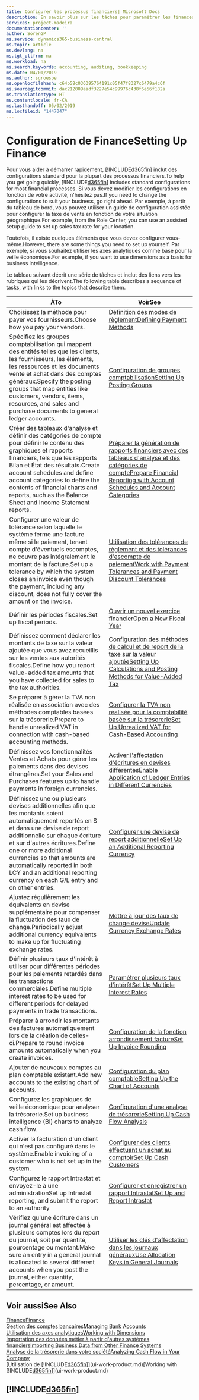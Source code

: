 ```yaml
---
title: Configurer les processus financiers| Microsoft Docs
description: En savoir plus sur les tâches pour paramétrer les finances de votre société afin de les adapter à votre comptabilité ou vos audits.
services: project-madeira
documentationcenter: ''
author: SorenGP
ms.service: dynamics365-business-central
ms.topic: article
ms.devlang: na
ms.tgt_pltfrm: na
ms.workload: na
ms.search.keywords: accounting, auditing, bookkeeping
ms.date: 04/01/2019
ms.author: sgroespe
ms.openlocfilehash: c64b58c036395764191c05f47f8327c6479a4c6f
ms.sourcegitcommit: dac212009aadf3227e54c99976c438f6e56f182a
ms.translationtype: HT
ms.contentlocale: fr-CA
ms.lasthandoff: 05/02/2019
ms.locfileid: "1447047"
---
```

# <a name="setting-up-finance"></a><span data-ttu-id="12329-103">Configuration de Finance</span><span class="sxs-lookup"><span data-stu-id="12329-103">Setting Up Finance</span></span>
<span data-ttu-id="12329-104">Pour vous aider à démarrer rapidement, [!INCLUDE[d365fin](includes/d365fin_md.md)] inclut des configurations standard pour la plupart des processus financiers.</span><span class="sxs-lookup"><span data-stu-id="12329-104">To help you get going quickly, [!INCLUDE[d365fin](includes/d365fin_md.md)] includes standard configurations for most financial processes.</span></span> <span data-ttu-id="12329-105">Si vous devez modifier les configurations en fonction de votre activité, n'hésitez pas.</span><span class="sxs-lookup"><span data-stu-id="12329-105">If you need to change the configurations to suit your business, go right ahead.</span></span> <span data-ttu-id="12329-106">Par exemple, à partir du tableau de bord, vous pouvez utiliser un guide de configuration assistée pour configurer la taxe de vente en fonction de votre situation géographique.</span><span class="sxs-lookup"><span data-stu-id="12329-106">For example, from the Role Center, you can use an assisted setup guide to set up sales tax rate for your location.</span></span>  

<span data-ttu-id="12329-107">Toutefois, il existe quelques éléments que vous devez configurer vous-même.</span><span class="sxs-lookup"><span data-stu-id="12329-107">However, there are some things you need to set up yourself.</span></span> <span data-ttu-id="12329-108">Par exemple, si vous souhaitez utiliser les axes analytiques comme base pour la veille économique.</span><span class="sxs-lookup"><span data-stu-id="12329-108">For example, if you want to use dimensions as a basis for business intelligence.</span></span>  

<span data-ttu-id="12329-109">Le tableau suivant décrit une série de tâches et inclut des liens vers les rubriques qui les décrivent.</span><span class="sxs-lookup"><span data-stu-id="12329-109">The following table describes a sequence of tasks, with links to the topics that describe them.</span></span>

| <span data-ttu-id="12329-110">À</span><span class="sxs-lookup"><span data-stu-id="12329-110">To</span></span> | <span data-ttu-id="12329-111">Voir</span><span class="sxs-lookup"><span data-stu-id="12329-111">See</span></span> |
| --- | --- |
| <span data-ttu-id="12329-112">Choisissez la méthode pour payer vos fournisseurs.</span><span class="sxs-lookup"><span data-stu-id="12329-112">Choose how you pay your vendors.</span></span> |[<span data-ttu-id="12329-113">Définition des modes de règlement</span><span class="sxs-lookup"><span data-stu-id="12329-113">Defining Payment Methods</span></span>](finance-payment-methods.md) |
| <span data-ttu-id="12329-114">Spécifiez les groupes comptabilisation qui mappent des entités telles que les clients, les fournisseurs, les éléments, les ressources et les documents vente et achat dans des comptes généraux.</span><span class="sxs-lookup"><span data-stu-id="12329-114">Specify the posting groups that map entities like customers, vendors, items, resources, and sales and purchase documents to general ledger accounts.</span></span> |[<span data-ttu-id="12329-115">Configuration de groupes comptabilisation</span><span class="sxs-lookup"><span data-stu-id="12329-115">Setting Up Posting Groups</span></span>](finance-posting-groups.md)|
|<span data-ttu-id="12329-116">Créer des tableaux d'analyse et définir des catégories de compte pour définir le contenu des graphiques et rapports financiers, tels que les rapports Bilan et État des résultats.</span><span class="sxs-lookup"><span data-stu-id="12329-116">Create account schedules and define account categories to define the contents of financial charts and reports, such as the Balance Sheet and Income Statement reports.</span></span>|[<span data-ttu-id="12329-117">Préparer la génération de rapports financiers avec des tableaux d'analyse et des catégories de compte</span><span class="sxs-lookup"><span data-stu-id="12329-117">Prepare Financial Reporting with Account Schedules and Account Categories</span></span>](bi-how-work-account-schedule.md)|
|<span data-ttu-id="12329-118">Configurer une valeur de tolérance selon laquelle le système ferme une facture même si le paiement, tenant compte d'éventuels escomptes, ne couvre pas intégralement le montant de la facture.</span><span class="sxs-lookup"><span data-stu-id="12329-118">Set up a tolerance by which the system closes an invoice even though the payment, including any discount, does not fully cover the amount on the invoice.</span></span>|[<span data-ttu-id="12329-119">Utilisation des tolérances de règlement et des tolérances d'escompte de paiement</span><span class="sxs-lookup"><span data-stu-id="12329-119">Work with Payment Tolerances and Payment Discount Tolerances</span></span>](finance-payment-tolerance-and-payment-discount-tolerance.md)|
| <span data-ttu-id="12329-120">Définir les périodes fiscales.</span><span class="sxs-lookup"><span data-stu-id="12329-120">Set up fiscal periods.</span></span> |[<span data-ttu-id="12329-121">Ouvrir un nouvel exercice financier</span><span class="sxs-lookup"><span data-stu-id="12329-121">Open a New Fiscal Year</span></span>](finance-how-open-new-fiscal-year.md) |
| <span data-ttu-id="12329-122">Définissez comment déclarer les montants de taxe sur la valeur ajoutée que vous avez recueillis sur les ventes aux autorités fiscales.</span><span class="sxs-lookup"><span data-stu-id="12329-122">Define how you report value-added tax amounts that you have collected for sales to the tax authorities.</span></span> |[<span data-ttu-id="12329-123">Configuration des méthodes de calcul et de report de la taxe sur la valeur ajoutée</span><span class="sxs-lookup"><span data-stu-id="12329-123">Setting Up Calculations and Posting Methods for Value-Added Tax</span></span>](finance-setup-vat.md)|
|<span data-ttu-id="12329-124">Se préparer à gérer la TVA non réalisée en association avec des méthodes comptables basées sur la trésorerie.</span><span class="sxs-lookup"><span data-stu-id="12329-124">Prepare to handle unrealized VAT in connection with cash-based accounting methods.</span></span>|[<span data-ttu-id="12329-125">Configurer la TVA non réalisée pour la comptabilité basée sur la trésorerie</span><span class="sxs-lookup"><span data-stu-id="12329-125">Set Up Unrealized VAT for Cash-Based Accounting</span></span>](finance-setup-unrealized-vat.md)|
| <span data-ttu-id="12329-126">Définissez vos fonctionnalités Ventes et Achats pour gérer les paiements dans des devises étrangères.</span><span class="sxs-lookup"><span data-stu-id="12329-126">Set your Sales and Purchases features up to handle payments in foreign currencies.</span></span>|[<span data-ttu-id="12329-127">Activer l'affectation d'écritures en devises différentes</span><span class="sxs-lookup"><span data-stu-id="12329-127">Enable Application of Ledger Entries in Different Currencies</span></span>](finance-how-enable-application-ledger-entries-different-currencies.md)
|<span data-ttu-id="12329-128">Définissez une ou plusieurs devises additionnelles afin que les montants soient automatiquement reportés en $ et dans une devise de report additionnelle sur chaque écriture et sur d'autres écritures.</span><span class="sxs-lookup"><span data-stu-id="12329-128">Define one or more additional currencies so that amounts are automatically reported in both LCY and an additional reporting currency on each G/L entry and on other entries.</span></span>|[<span data-ttu-id="12329-129">Configurer une devise de report additionnelle</span><span class="sxs-lookup"><span data-stu-id="12329-129">Set Up an Additional Reporting Currency</span></span>](finance-how-setup-additional-currencies.md)|
|<span data-ttu-id="12329-130">Ajustez régulièrement les équivalents en devise supplémentaire pour compenser la fluctuation des taux de change.</span><span class="sxs-lookup"><span data-stu-id="12329-130">Periodically adjust additional currency equivalents to make up for fluctuating exchange rates.</span></span>|[<span data-ttu-id="12329-131">Mettre à jour des taux de change devise</span><span class="sxs-lookup"><span data-stu-id="12329-131">Update Currency Exchange Rates</span></span>](finance-how-update-currencies.md)|
|<span data-ttu-id="12329-132">Définir plusieurs taux d'intérêt à utiliser pour différentes périodes pour les paiements retardés dans les transactions commerciales.</span><span class="sxs-lookup"><span data-stu-id="12329-132">Define multiple interest rates to be used for different periods for delayed payments in trade transactions.</span></span>|[<span data-ttu-id="12329-133">Paramétrer plusieurs taux d'intérêt</span><span class="sxs-lookup"><span data-stu-id="12329-133">Set Up Multiple Interest Rates</span></span>](finance-how-to-set-up-multiple-interest-rates.md)|
|<span data-ttu-id="12329-134">Préparer à arrondir les montants des factures automatiquement lors de la création de celles-ci.</span><span class="sxs-lookup"><span data-stu-id="12329-134">Prepare to round invoice amounts automatically when you create invoices.</span></span>|[<span data-ttu-id="12329-135">Configuration de la fonction arrondissement facture</span><span class="sxs-lookup"><span data-stu-id="12329-135">Set Up Invoice Rounding</span></span>](finance-set-up-invoice-rounding.md)|
| <span data-ttu-id="12329-136">Ajouter de nouveaux comptes au plan comptable existant.</span><span class="sxs-lookup"><span data-stu-id="12329-136">Add new accounts to the existing chart of accounts.</span></span> |[<span data-ttu-id="12329-137">Configuration du plan comptable</span><span class="sxs-lookup"><span data-stu-id="12329-137">Setting Up the Chart of Accounts</span></span>](finance-setup-chart-accounts.md) |
| <span data-ttu-id="12329-138">Configurez les graphiques de veille économique pour analyser la trésorerie.</span><span class="sxs-lookup"><span data-stu-id="12329-138">Set up business intelligence (BI) charts to analyze cash flow.</span></span> |[<span data-ttu-id="12329-139">Configuration d'une analyse de trésorerie</span><span class="sxs-lookup"><span data-stu-id="12329-139">Setting Up Cash Flow Analysis</span></span>](finance-setup-cash-flow-analyses.md) |
|<span data-ttu-id="12329-140">Activer la facturation d'un client qui n'est pas configuré dans le système.</span><span class="sxs-lookup"><span data-stu-id="12329-140">Enable invoicing of a customer who is not set up in the system.</span></span>|[<span data-ttu-id="12329-141">Configurer des clients effectuant un achat au comptoir</span><span class="sxs-lookup"><span data-stu-id="12329-141">Set Up Cash Customers</span></span>](finance-how-to-set-up-cash-customers.md)|
| <span data-ttu-id="12329-142">Configurez le rapport Intrastat et envoyez-le à une administration</span><span class="sxs-lookup"><span data-stu-id="12329-142">Set up Intrastat reporting, and submit the report to an authority</span></span> | [<span data-ttu-id="12329-143">Configurer et enregistrer un rapport Intrastat</span><span class="sxs-lookup"><span data-stu-id="12329-143">Set Up and Report Intrastat</span></span>](finance-how-setup-report-intrastat.md)|
|<span data-ttu-id="12329-144">Vérifiez qu'une écriture dans un journal général est affectée à plusieurs comptes lors du report du journal, soit par quantité, pourcentage ou montant.</span><span class="sxs-lookup"><span data-stu-id="12329-144">Make sure an entry in a general journal is allocated to several different accounts when you post the journal, either quantity, percentage, or amount.</span></span>|[<span data-ttu-id="12329-145">Utiliser les clés d'affectation dans les journaux généraux</span><span class="sxs-lookup"><span data-stu-id="12329-145">Use Allocation Keys in General Journals</span></span>](ui-how-use-allocation-keys-general-journals.md)|

## <a name="see-also"></a><span data-ttu-id="12329-146">Voir aussi</span><span class="sxs-lookup"><span data-stu-id="12329-146">See Also</span></span>
[<span data-ttu-id="12329-147">Finance</span><span class="sxs-lookup"><span data-stu-id="12329-147">Finance</span></span>](finance.md)  
[<span data-ttu-id="12329-148">Gestion des comptes bancaires</span><span class="sxs-lookup"><span data-stu-id="12329-148">Managing Bank Accounts</span></span>](bank-manage-bank-accounts.md)  
[<span data-ttu-id="12329-149">Utilisation des axes analytiques</span><span class="sxs-lookup"><span data-stu-id="12329-149">Working with Dimensions</span></span>](finance-dimensions.md)  
[<span data-ttu-id="12329-150">Importation des données métier à partir d'autres systèmes financiers</span><span class="sxs-lookup"><span data-stu-id="12329-150">Importing Business Data from Other Finance Systems</span></span>](across-import-data-configuration-packages.md)  
[<span data-ttu-id="12329-151">Analyse de la trésorerie dans votre société</span><span class="sxs-lookup"><span data-stu-id="12329-151">Analyzing Cash Flow in Your Company</span></span>](finance-analyze-cash-flow.md)  
<span data-ttu-id="12329-152">[Utilisation de [!INCLUDE[d365fin](includes/d365fin_md.md)]](ui-work-product.md)</span><span class="sxs-lookup"><span data-stu-id="12329-152">[Working with [!INCLUDE[d365fin](includes/d365fin_md.md)]](ui-work-product.md)</span></span>  

## [!INCLUDE[d365fin](includes/free_trial_md.md)]  
